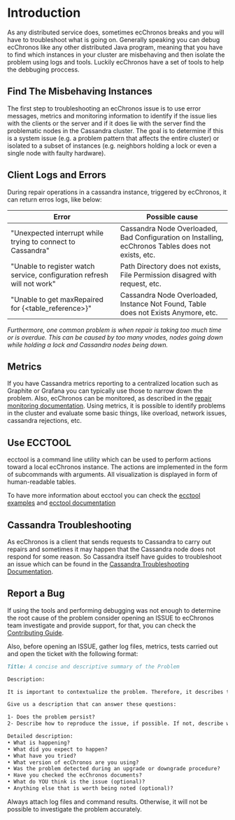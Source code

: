 
# Introduction

As any distributed service does, sometimes ecChronos breaks and you will have to troubleshoot what is going on. Generally speaking you can debug ecChronos like any other distributed Java program, meaning that you have to find which instances in your cluster are misbehaving and then isolate the problem using logs and tools. Luckily ecChronos have a set of tools to help the debbuging proccess.

## Find The Misbehaving Instances

The first step to troubleshooting an ecChronos issue is to use error messages, metrics and monitoring information to identify if the issue lies with the clients or the server and if it does lie with the server find the problematic nodes in the Cassandra cluster. The goal is to determine if this is a system issue (e.g. a problem pattern that affects the entire cluster) or isolated to a subset of instances (e.g. neighbors holding a lock or even a single node with faulty hardware).

## Client Logs and Errors

During repair operations in a cassandra instance, triggered by ecChronos, it can return erros logs, like below:

|Error                                                                   | Possible cause                                                                                     |
|------------------------------------------------------------------------|----------------------------------------------------------------------------------------------------|
|"Unexpected interrupt while trying to connect to Cassandra"             | Cassandra Node Overloaded, Bad Configuration on Installing, ecChronos Tables does not exists, etc. |
|"Unable to register watch service, configuration refresh will not work" | Path Directory does not exists, File Permission disagred with request, etc.                        |
|"Unable to get maxRepaired for {<table_reference>}"                     | Cassandra Node Overloaded, Instance Not Found, Table does not Exists Anymore, etc.                 |

*Furthermore, one common problem is when repair is taking too much time or is overdue. This can be caused by too many vnodes, nodes going down while holding a lock and Cassandra nodes being down.*

## Metrics

If you have Cassandra metrics reporting to a centralized location such as Graphite or Grafana you can typically use those to narrow down the problem. Also, ecChronos can be monitored, as described in the [repair monitoring documentation](REPAIR_MONITORING.md). Using metrics, it is possible to identify problems in the cluster and evaluate some basic things, like overload, network issues, cassandra rejections, etc.

## Use ECCTOOL

ecctool is a command line utility which can be used to perform actions toward a local ecChronos instance. The actions are implemented in the form of subcommands with arguments. All visualization is displayed in form of human-readable tables.

To have more information about ecctool you can check the [ecctool examples](ECCTOOL_EXAMPLES.md) and [ecctool documentation](autogenerated/ECCTOOL.md)

## Cassandra Troubleshooting

As ecChronos is a client that sends requests to Cassandra to carry out repairs and sometimes it may happen that the Cassandra node does not respond for some reason. So Cassandra itself have guides to troubleshoot an issue which can be found in the [Cassandra Troubleshooting Documentation](https://cassandra.apache.org/doc/latest/cassandra/troubleshooting/index.html).

## Report a Bug

If using the tools and performing debugging was not enough to determine the root cause of the problem consider opening an ISSUE to ecChronos team investigate and provide support, for that, you can check the [Contributing Guide](CONTRIBUTING.md).

Also, before opening an ISSUE, gather log files, metrics, tests carried out and open the ticket with the following format:

```markdown
Title: A concise and descriptive summary of the Problem

Description:

It is important to contextualize the problem. Therefore, it describes the current system's behavior and its proposed correction. Additionally, it should describe ecChronos version and system configuration (Virtualized or Container) if the author has this information. This is to avoid asking the author basic questions that could have been avoided by providing more detailed information in the user story.

Give us a description that can answer these questions:

1- Does the problem persist?
2- Describe how to reproduce the issue, if possible. If not, describe why.

Detailed description:
• What is happening?
• What did you expect to happen?
• What have you tried?
• What version of ecChronos are you using?
• Was the problem detected during an upgrade or downgrade procedure?
• Have you checked the ecChronos documents?
• What do YOU think is the issue (optional)?
• Anything else that is worth being noted (optional)?
```

Always attach log files and command results. Otherwise, it will not be possible to investigate the problem accurately.
